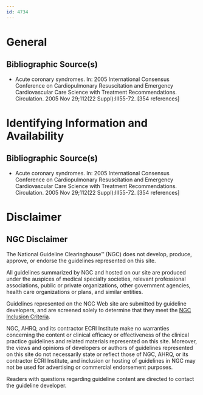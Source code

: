 ```yaml
---
id: 4734
---
```


# General

## Bibliographic Source(s)

- Acute coronary syndromes. In: 2005 International Consensus Conference on Cardiopulmonary Resuscitation and Emergency Cardiovascular Care Science with Treatment Recommendations. Circulation. 2005 Nov 29;112(22 Suppl):III55-72. [354 references]

# Identifying Information and Availability

## Bibliographic Source(s)

- Acute coronary syndromes. In: 2005 International Consensus Conference on Cardiopulmonary Resuscitation and Emergency Cardiovascular Care Science with Treatment Recommendations. Circulation. 2005 Nov 29;112(22 Suppl):III55-72. [354 references]

# Disclaimer

## NGC Disclaimer

The National Guideline Clearinghouse™ (NGC) does not develop, produce, approve, or endorse the guidelines represented on this site.

All guidelines summarized by NGC and hosted on our site are produced under the auspices of medical specialty societies, relevant professional associations, public or private organizations, other government agencies, health care organizations or plans, and similar entities.

Guidelines represented on the NGC Web site are submitted by guideline developers, and are screened solely to determine that they meet the [NGC Inclusion Criteria](/help-and-about/summaries/inclusion-criteria).

NGC, AHRQ, and its contractor ECRI Institute make no warranties concerning the content or clinical efficacy or effectiveness of the clinical practice guidelines and related materials represented on this site. Moreover, the views and opinions of developers or authors of guidelines represented on this site do not necessarily state or reflect those of NGC, AHRQ, or its contractor ECRI Institute, and inclusion or hosting of guidelines in NGC may not be used for advertising or commercial endorsement purposes.

Readers with questions regarding guideline content are directed to contact the guideline developer.

